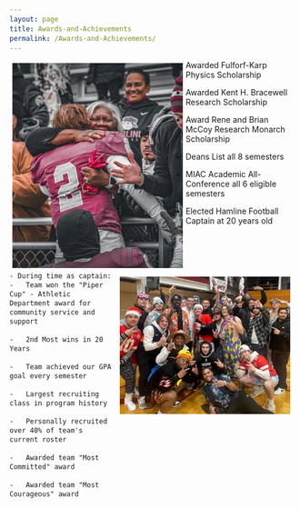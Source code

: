 ```yaml
---
layout: page
title: Awards-and-Achievements
permalink: /Awards-and-Achievements/
---
```


<img src="/prez_miller.jpg" width="300" align="left" style="padding:5px"/>

-   Awarded Fulforf-Karp Physics Scholarship

-   Awarded Kent H. Bracewell Research Scholarship

-   Award Rene and Brian McCoy Research Monarch Scholarship

-   Deans List all 8 semesters

-   MIAC Academic All-Conference all 6 eligible semesters

-   Elected Hamline Football Captain at 20 years old

<img src="/mr_focke.jpg" width="300" align="right" style="padding:10px"/>

```         
- During time as captain:
-   Team won the "Piper Cup" - Athletic Department award for community service and support

-   2nd Most wins in 20 Years

-   Team achieved our GPA goal every semester

-   Largest recruiting class in program history

-   Personally recruited over 40% of team's current roster

-   Awarded team "Most Committed" award

-   Awarded team "Most Courageous" award
```
